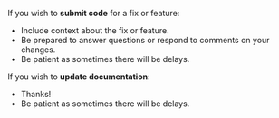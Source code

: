 If you wish to **submit code** for a fix or feature:
* Include context about the fix or feature.
* Be prepared to answer questions or respond to comments on your changes.
* Be patient as sometimes there will be delays.

If you wish to **update documentation**:
* Thanks!
* Be patient as sometimes there will be delays.

